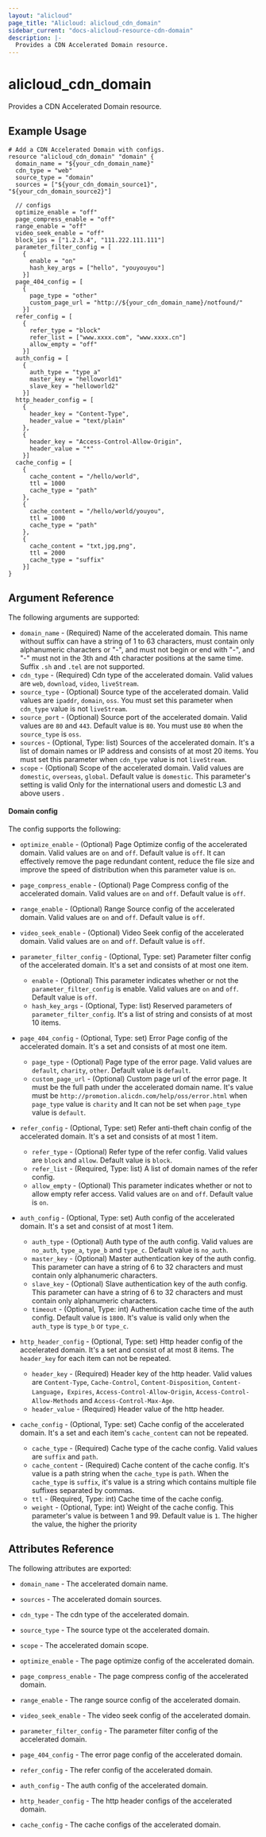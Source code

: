 ```yaml
---
layout: "alicloud"
page_title: "Alicloud: alicloud_cdn_domain"
sidebar_current: "docs-alicloud-resource-cdn-domain"
description: |-
  Provides a CDN Accelerated Domain resource.
---
```


# alicloud\_cdn\_domain

Provides a CDN Accelerated Domain resource.

## Example Usage

```
# Add a CDN Accelerated Domain with configs.
resource "alicloud_cdn_domain" "domain" {
  domain_name = "${your_cdn_domain_name}"
  cdn_type = "web"
  source_type = "domain"
  sources = ["${your_cdn_domain_source1}", "${your_cdn_domain_source2}"]
  
  // configs
  optimize_enable = "off"
  page_compress_enable = "off"
  range_enable = "off"
  video_seek_enable = "off"
  block_ips = ["1.2.3.4", "111.222.111.111"]
  parameter_filter_config = [
    {
      enable = "on"
      hash_key_args = ["hello", "youyouyou"]
    }]
  page_404_config = [
    {
      page_type = "other"
      custom_page_url = "http://${your_cdn_domain_name}/notfound/"
    }]
  refer_config = [
    {
      refer_type = "block"
      refer_list = ["www.xxxx.com", "www.xxxx.cn"]
      allow_empty = "off"
    }]
  auth_config = [
    {
      auth_type = "type_a"
      master_key = "helloworld1"
      slave_key = "helloworld2"
    }]
  http_header_config = [
    {
      header_key = "Content-Type",
      header_value = "text/plain"
    },
    {
      header_key = "Access-Control-Allow-Origin",
      header_value = "*"
    }]
  cache_config = [
    {
      cache_content = "/hello/world",
      ttl = 1000
      cache_type = "path"
    },
    {
      cache_content = "/hello/world/youyou",
      ttl = 1000
      cache_type = "path"
    },
    {
      cache_content = "txt,jpg,png",
      ttl = 2000
      cache_type = "suffix"
    }]
}
```
## Argument Reference

The following arguments are supported:

* `domain_name` - (Required) Name of the accelerated domain. This name without suffix can have a string of 1 to 63 characters, must contain only alphanumeric characters or "-", and must not begin or end with "-", and "-" must not in the 3th and 4th character positions at the same time. Suffix `.sh` and `.tel` are not supported.
* `cdn_type` - (Required) Cdn type of the accelerated domain. Valid values are `web`, `download`, `video`, `liveStream`.
* `source_type` - (Optional) Source type of the accelerated domain. Valid values are `ipaddr`, `domain`, `oss`. You must set this parameter when `cdn_type` value is not `liveStream`.
* `source_port` - (Optional) Source port of the accelerated domain. Valid values are `80` and `443`. Default value is `80`. You must use `80` when the `source_type` is `oss`.
* `sources` - (Optional, Type: list) Sources of the accelerated domain. It's a list of domain names or IP address and consists of at most 20 items. You must set this parameter when `cdn_type` value is not `liveStream`.
* `scope` - (Optional) Scope of the accelerated domain. Valid values are `domestic`, `overseas`, `global`. Default value is `domestic`. This parameter's setting is valid Only for the international users and domestic L3 and above users .

#### Domain config

The config supports the following:

* `optimize_enable` - (Optional) Page Optimize config of the accelerated domain. Valid values are `on` and `off`. Default value is `off`. It can effectively remove the page redundant content, reduce the file size and improve the speed of distribution when this parameter value is `on`.
* `page_compress_enable` - (Optional) Page Compress config of the accelerated domain. Valid values are `on` and `off`. Default value is `off`.
* `range_enable` - (Optional) Range Source config of the accelerated domain. Valid values are `on` and `off`. Default value is `off`.
* `video_seek_enable` - (Optional) Video Seek config of the accelerated domain. Valid values are `on` and `off`. Default value is `off`.

* `parameter_filter_config` - (Optional, Type: set) Parameter filter config of the accelerated domain. It's a set and consists of at most one item.
    * `enable` - (Optional) This parameter indicates whether or not the `parameter_filter_config` is enable. Valid values are `on` and `off`. Default value is `off`.  
    * `hash_key_args` - (Optional, Type: list) Reserved parameters of `parameter_filter_config`. It's a list of string and consists of at most 10 items.
    
* `page_404_config` - (Optional, Type: set) Error Page config of the accelerated domain. It's a set and consists of at most one item.
    * `page_type` - (Optional) Page type of the error page. Valid values are `default`, `charity`, `other`. Default value is `default`.
    * `custom_page_url` - (Optional) Custom page url of the error page. It must be the full path under the accelerated domain name. It's value must be `http://promotion.alicdn.com/help/oss/error.html` when `page_type` value is `charity` and It can not be set when `page_type` value is `default`.
     
* `refer_config` - (Optional, Type: set) Refer anti-theft chain config of the accelerated domain. It's a set and consists of at most 1 item. 
    * `refer_type` - (Optional) Refer type of the refer config. Valid values are `block` and `allow`. Default value is `block`.
    * `refer_list` - (Required, Type: list) A list of domain names of the refer config.
    * `allow_empty` - (Optional) This parameter indicates whether or not to allow empty refer access. Valid values are `on` and `off`. Default value is `on`.
    
* `auth_config` - (Optional, Type: set)  Auth config of the accelerated domain. It's a set and consist of at most 1 item.
    * `auth_type` - (Optional) Auth type of the auth config. Valid values are  `no_auth`, `type_a`, `type_b` and `type_c`. Default value is `no_auth`.
    * `master_key` - (Optional) Master authentication key of the auth config. This parameter can have a string of 6 to 32 characters and must contain only alphanumeric characters.
    * `slave_key` - (Optional) Slave authentication key of the auth config. This parameter can have a string of 6 to 32 characters and must contain only alphanumeric characters.
    * `timeout` - (Optional, Type: int)  Authentication cache time of the auth config. Default value is `1800`. It's value is valid only when the `auth_type` is `type_b` or `type_c`.
    
* `http_header_config` - (Optional, Type: set) Http header config of the accelerated domain. It's a set and consist of at most 8 items. The `header_key` for each item can not be repeated.
    * `header_key` - (Required) Header key of the http header. Valid values are `Content-Type`, `Cache-Control`, `Content-Disposition`, `Content-Language`，`Expires`, `Access-Control-Allow-Origin`, `Access-Control-Allow-Methods` and `Access-Control-Max-Age`.
    * `header_value` - (Required) Header value of the http header.
    
* `cache_config` - (Optional, Type: set)  Cache config of the accelerated domain. It's a set and each item's `cache_content` can not be repeated.
    * `cache_type` - (Required) Cache type of the cache config. Valid values are `suffix` and `path`.
    * `cache_content` - (Required) Cache content of the cache config. It's value is a path string when the `cache_type` is `path`. When the `cache_type` is `suffix`, it's value is a string which contains multiple file suffixes separated by commas. 
    * `ttl` - (Required, Type: int) Cache time of the cache config.
    * `weight` - (Optional, Type: int) Weight of the cache config. This parameter's value is between 1 and 99. Default value is `1`. The higher the value, the higher the priority


## Attributes Reference

The following attributes are exported:
* `domain_name` - The accelerated domain name.
* `sources` - The accelerated domain sources.
* `cdn_type` - The cdn type of the accelerated domain.
* `source_type` - The source type ot the accelerated domain.
* `scope` - The accelerated domain scope.

* `optimize_enable` - The page optimize config of the accelerated domain.
* `page_compress_enable` - The page compress config of the accelerated domain.
* `range_enable` - The range source config of the accelerated domain.
* `video_seek_enable` - The video seek config of the accelerated domain.
* `parameter_filter_config` - The parameter filter config of the accelerated domain.
* `page_404_config` - The error page config of the accelerated domain.
* `refer_config` - The refer config of the accelerated domain.
* `auth_config` - The auth config of the accelerated domain.
* `http_header_config` - The http header configs of the accelerated domain.
* `cache_config` - The cache configs of the accelerated domain.
